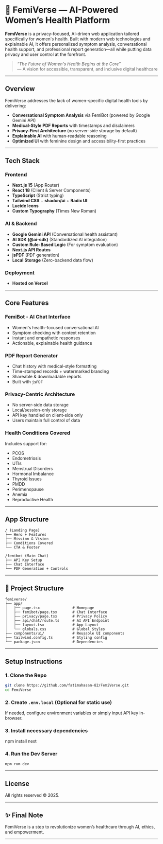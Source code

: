 # 🌸 FemiVerse — AI-Powered Women’s Health Platform

**FemiVerse** is a privacy-focused, AI-driven web application tailored specifically for women's health. Built with modern web technologies and explainable AI, it offers personalized symptom analysis, conversational health support, and professional report generation—all while putting data privacy and user control at the forefront.

> *“The Future of Women's Health Begins at the Core”*  
> — A vision for accessible, transparent, and inclusive digital healthcare

---

##  Overview

FemiVerse addresses the lack of women-specific digital health tools by delivering:

-  **Conversational Symptom Analysis** via FemiBot (powered by Google Gemini API)  
-  **Medical-Style PDF Reports** with timestamps and disclaimers  
-  **Privacy-First Architecture** (no server-side storage by default)  
-  **Explainable AI** with human-readable reasoning  
-  **Optimized UI** with feminine design and accessibility-first practices  

---

## Tech Stack

### **Frontend**

- **Next.js 15** (App Router)
- **React 18** (Client & Server Components)
- **TypeScript** (Strict typing)
- **Tailwind CSS** + **shadcn/ui** + **Radix UI**
- **Lucide Icons**
- **Custom Typography** (Times New Roman)

### **AI & Backend**

- **Google Gemini API** (Conversational health assistant)
- **AI SDK (@ai-sdk)** (Standardized AI integration)
- **Custom Rule-Based Logic** (For symptom evaluation)
- **Next.js API Routes**
- **jsPDF** (PDF generation)
- **Local Storage** (Zero-backend data flow)

### **Deployment**

- **Hosted on Vercel**

---

##  Core Features

###  FemiBot - AI Chat Interface

- Women's health–focused conversational AI
- Symptom checking with context retention
- Instant and empathetic responses
- Actionable, explainable health guidance

###  PDF Report Generator

- Chat history with medical-style formatting
- Time-stamped records + watermarked branding
- Shareable & downloadable reports
- Built with `jsPDF`

###  Privacy-Centric Architecture

- No server-side data storage
- Local/session-only storage
- API key handled on client-side only
- Users maintain full control of data

###  Health Conditions Covered

Includes support for:

- PCOS
- Endometriosis
- UTIs
- Menstrual Disorders
- Hormonal Imbalance
- Thyroid Issues
- PMDD
- Perimenopause
- Anemia
- Reproductive Health

---

##  App Structure

```plaintext
/ (Landing Page)
├── Hero + Features
├── Mission & Vision
├── Conditions Covered
└── CTA & Footer

/femibot (Main Chat)
├── API Key Setup
├── Chat Interface
└── PDF Generation + Controls
```
---

## 📁 Project Structure
```plaintext
femiverse/
├── app/
│   ├── page.tsx               # Homepage
│   ├── femibot/page.tsx       # Chat Interface
│   ├── privacy/page.tsx       # Privacy Policy
│   ├── api/chat/route.ts      # AI API Endpoint
│   ├── layout.tsx             # App Layout
│   └── globals.css            # Global Styles
├── components/ui/             # Reusable UI components
├── tailwind.config.ts         # Styling config
└── package.json               # Dependencies
```
---

##  Setup Instructions

### 1. Clone the Repo

```bash
git clone https://github.com/fatimahasan-82/FemiVerse.git
cd FemiVerse
```

### 2. Create `.env.local` (Optional for static use)

If needed, configure environment variables or simply input API key in-browser.

### 3. Install necessary dependencies

npm install next

### 4. Run the Dev Server

```bash
npm run dev
```

---

##  License

All rights reserved © 2025.

---

## ✨ Final Note

FemiVerse is a step to revolutionize women’s healthcare through AI, ethics, and empowerment.

---

